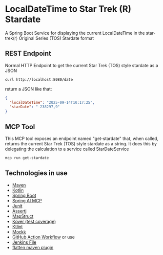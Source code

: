 # LocalDateTime to Star Trek (R) Stardate
A  Spring Boot Service for displaying the current LocalDateTime in the star-trek(r) Original Series (TOS) Stardate format


## REST Endpoint
Normal HTTP Endpoint to get the current Star Trek (TOS) style stardate as a JSON
```bash
curl http://localhost:8080/date
```

return a JSON like that:

```json
{
  "localDateTime": "2025-09-14T10:17:25",
  "starDate": "-238297,9"
}
```

## MCP Tool
This MCP tool exposes an endpoint named "get-stardate" that, when called, returns the current Star Trek (TOS) style stardate as a string. It does this by delegating the calculation to a service called StarDateService
```bash
mcp run get-stardate
```

## Technologies in use

- [Maven](https://maven.apache.org/)
- [Kotlin](https://kotlinlang.org/)
- [Spring Boot](https://spring.io/projects/spring-boot)
- [Spring AI MCP](https://docs.spring.io/spring-ai/reference/api/mcp/mcp-overview.html)
- [Junit](https://junit.org/)
- [Assertj](https://joel-costigliola.github.io/assertj/)
- [MapStruct](https://mapstruct.org/)
- [Kover (test coverage)](https://github.com/Kotlin/kotlinx-kover)
- [Ktlint](https://github.com/pinterest/ktlint)
- [Mockk](https://mockk.io/)
- [GitHub Action Workflow](https://docs.github.com/de/actions/how-tos/write-workflows) or use
- [Jenkins File](https://www.jenkins.io/doc/book/pipeline/jenkinsfile/)
- [flatten maven plugin](https://www.mojohaus.org/flatten-maven-plugin/)
